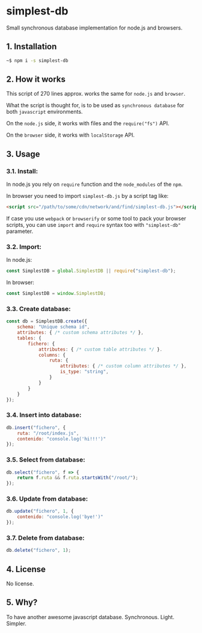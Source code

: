 # simplest-db

Small synchronous database implementation for node.js and browsers.

## 1. Installation

```sh
~$ npm i -s simplest-db
```

## 2. How it works

This script of 270 lines approx. works the same for `node.js` and `browser`.

What the script is thought for, is to be used as `synchronous database` for both `javascript` environments.

On the `node.js` side, it works with files and the `require("fs")` API.

On the `browser` side, it works with `localStorage` API.

## 3. Usage

### 3.1. Install:

In node.js you rely on `require` function and the `node_modules` of the `npm`.

In browser you need to import `simplest-db.js` by a script tag like:

```html
<script src="/path/to/some/cdn/network/and/find/simplest-db.js"></script>
```

If case you use `webpack` or `browserify` or some tool to pack your browser scripts, you can use `import` and `require` syntax too with `"simplest-db"` parameter.

### 3.2. Import:

In node.js:

```js
const SimplestDB = global.SimplestDB || require("simplest-db");
```

In browser:

```js
const SimplestDB = window.SimplestDB;
```

### 3.3. Create database:

```js
const db = SimplestDB.create({
    schema: "Unique schema id",
    attributes: { /* custom schema attributes */ },
    tables: {
        fichero: {
            attributes: { /* custom table attributes */ }.
            columns: {
                ruta: {
                    attributes: { /* custom column attributes */ },
                    is_type: "string",
                }
            }
        }
    }
});
```

### 3.4. Insert into database:

```js
db.insert("fichero", {
    ruta: "/root/index.js",
    contenido: "console.log('hi!!!')"
});
```

### 3.5. Select from database:

```js
db.select("fichero", f => {
    return f.ruta && f.ruta.startsWith("/root/");
});
```

### 3.6. Update from database:

```js
db.update("fichero", 1, {
    contenido: "console.log('bye!')"
});
```

### 3.7. Delete from database:

```js
db.delete("fichero", 1);
```

## 4. License

No license.

## 5. Why?

To have another awesome javascript database. Synchronous. Light. Simpler.